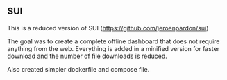 ## SUI
This is a reduced version of SUI (https://github.com/jeroenpardon/sui)

The goal was to create a complete offline dashboard that does not require anything from the web.
Everything is added in a minified version for faster download and the number of file downloads is reduced.

Also created simpler dockerfile and compose file.
